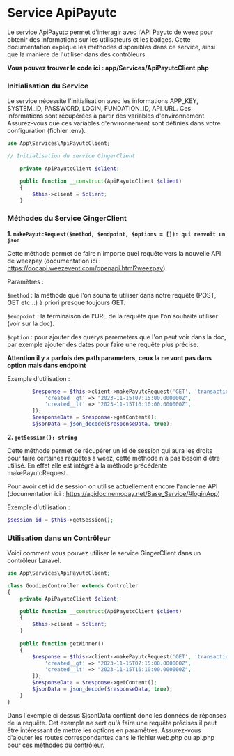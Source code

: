 # Service ApiPayutc
Le service ApiPayutc permet d'interagir avec l'API Payutc de weez pour obtenir des informations sur les utilisateurs et les badges. Cette documentation explique les méthodes disponibles dans ce service, ainsi que la manière de l'utiliser dans des contrôleurs.

**Vous pouvez trouver le code ici : app/Services/ApiPayutcClient.php**
### Initialisation du Service
Le service nécessite l'initialisation avec les informations APP_KEY, SYSTEM_ID, PASSWORD, LOGIN, FUNDATION_ID, API_URL. Ces informations sont récupérées à partir des variables d'environnement. Assurez-vous que ces variables d'environnement sont définies dans votre configuration (fichier .env).

```php
use App\Services\ApiPayutcClient;

// Initialisation du service GingerClient

    private ApiPayutcClient $client;

    public function __construct(ApiPayutcClient $client)
    {
        $this->client = $client;
    }
```

### Méthodes du Service GingerClient
**1. `makePayutcRequest($method, $endpoint, $options = []): qui renvoit un json`**

Cette méthode permet de faire n'importe quel requête vers la nouvelle API de weezpay (documentation ici : https://docapi.weezevent.com/openapi.html?weezpay).

Paramètres :

`$method` : la méthode que l'on souhaite utiliser dans notre requête (POST, GET etc...) à priori presque toujours GET.

`$endpoint` : la terminaison de l'URL de la requête que l'on souhaite utiliser (voir sur la doc). 

`$option` : pour ajouter des querys paremeters que l'on peut voir dans la doc, par exemple ajouter des dates pour faire une requête plus précise.

**Attention il y a parfois des path parameters, ceux la ne vont pas dans option mais dans endpoint**

Exemple d'utilisation :

```php
        $response = $this->client->makePayutcRequest('GET', 'transactions', [
            'created__gt' => "2023-11-15T07:15:00.000000Z",
            'created__lt' => "2023-11-15T16:10:00.000000Z",
        ]);
        $responseData = $response->getContent();
        $jsonData = json_decode($responseData, true);
```

**2. `getSession(): string`**

Cette méthode permet de récupérer un id de session qui aura les droits pour faire certaines requêtes à weez, cette méthode n'a pas besoin d'être utilisé.
En effet elle est intégré à la méthode précédente makePayutcRequest. 

Pour avoir cet id de session on utilise actuellement encore l'ancienne API (documentation ici : https://apidoc.nemopay.net/Base_Service/#loginApp)

Exemple d'utilisation :
```php
$session_id = $this->getSession();
```

### Utilisation dans un Contrôleur
Voici comment vous pouvez utiliser le service GingerClient dans un contrôleur Laravel.

```php
use App\Services\ApiPayutcClient;

class GoodiesController extends Controller
{
    private ApiPayutcClient $client;

    public function __construct(ApiPayutcClient $client)
    {
        $this->client = $client;
    }
    
    public function getWinner()
    {
        $response = $this->client->makePayutcRequest('GET', 'transactions', [
            'created__gt' => "2023-11-15T07:15:00.000000Z",
            'created__lt' => "2023-11-15T16:10:00.000000Z",
        ]);
        $responseData = $response->getContent();
        $jsonData = json_decode($responseData, true);
    }
}
```
Dans l'exemple ci dessus $jsonData contient donc les données de réponses de la requête. 
Cet exemple ne sert qu'à faire une requête précises il peut être intéressant de mettre les options en paramêtres. 
Assurez-vous d'ajouter les routes correspondantes dans le fichier web.php ou api.php pour ces méthodes du contrôleur.
